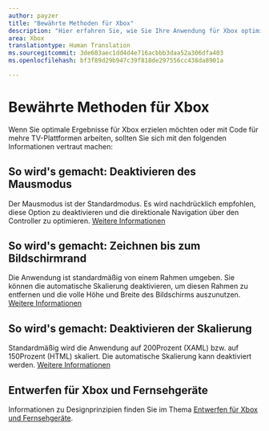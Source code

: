 ```yaml
---
author: payzer
title: "Bewährte Methoden für Xbox"
description: "Hier erfahren Sie, wie Sie Ihre Anwendung für Xbox optimieren."
area: Xbox
translationtype: Human Translation
ms.sourcegitcommit: 3de603aec1dd4d4e716acbbb3daa52a306dfa403
ms.openlocfilehash: bf3f89d29b947c39f818de297556cc438da8901a

---
```


# Bewährte Methoden für Xbox
Wenn Sie optimale Ergebnisse für Xbox erzielen möchten oder mit Code für mehre TV-Plattformen arbeiten, sollten Sie sich mit den folgenden Informationen vertraut machen:  

## So wird's gemacht: Deaktivieren des Mausmodus
Der Mausmodus ist der Standardmodus. Es wird nachdrücklich empfohlen, diese Option zu deaktivieren und die direktionale Navigation über den Controller zu optimieren. [Weitere Informationen](how-to-disable-mouse-mode.md)

## So wird's gemacht: Zeichnen bis zum Bildschirmrand
Die Anwendung ist standardmäßig von einem Rahmen umgeben. Sie können die automatische Skalierung deaktivieren, um diesen Rahmen zu entfernen und die volle Höhe und Breite des Bildschirms auszunutzen.  [Weitere Informationen](turn-off-overscan.md)

## So wird's gemacht: Deaktivieren der Skalierung
Standardmäßig wird die Anwendung auf 200Prozent (XAML) bzw. auf 150Prozent (HTML) skaliert. Die automatische Skalierung kann deaktiviert werden.  [Weitere Informationen](disable-scaling.md)

## Entwerfen für Xbox und Fernsehgeräte
Informationen zu Designprinzipien finden Sie im Thema [Entwerfen für Xbox und Fernsehgeräte](https://msdn.microsoft.com/windows/uwp/input-and-devices/designing-for-tv?f=255&MSPPError=-2147217396#mouse-mode).


<!--HONumber=Jul16_HO2-->



